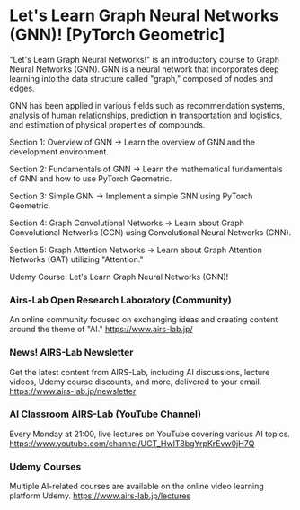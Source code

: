 # Let's Learn Graph Neural Networks (GNN)! [PyTorch Geometric]
"Let's Learn Graph Neural Networks!" is an introductory course to Graph Neural Networks (GNN). GNN is a neural network that incorporates deep learning into the data structure called "graph," composed of nodes and edges.

GNN has been applied in various fields such as recommendation systems, analysis of human relationships, prediction in transportation and logistics, and estimation of physical properties of compounds.

Section 1: Overview of GNN
→ Learn the overview of GNN and the development environment.

Section 2: Fundamentals of GNN
→ Learn the mathematical fundamentals of GNN and how to use PyTorch Geometric.

Section 3: Simple GNN
→ Implement a simple GNN using PyTorch Geometric.

Section 4: Graph Convolutional Networks
→ Learn about Graph Convolutional Networks (GCN) using Convolutional Neural Networks (CNN).

Section 5: Graph Attention Networks
→ Learn about Graph Attention Networks (GAT) utilizing "Attention."

Udemy Course: Let's Learn Graph Neural Networks (GNN)!
    
### Airs-Lab Open Research Laboratory (Community)
An online community focused on exchanging ideas and creating content around the theme of "AI."
https://www.airs-lab.jp/
  
### News! AIRS-Lab Newsletter
Get the latest content from AIRS-Lab, including AI discussions, lecture videos, Udemy course discounts, and more, delivered to your email.
https://www.airs-lab.jp/newsletter
  
### AI Classroom AIRS-Lab (YouTube Channel)
Every Monday at 21:00, live lectures on YouTube covering various AI topics.
https://www.youtube.com/channel/UCT_HwlT8bgYrpKrEvw0jH7Q 
  
### Udemy Courses
Multiple AI-related courses are available on the online video learning platform Udemy.
https://www.airs-lab.jp/lectures
